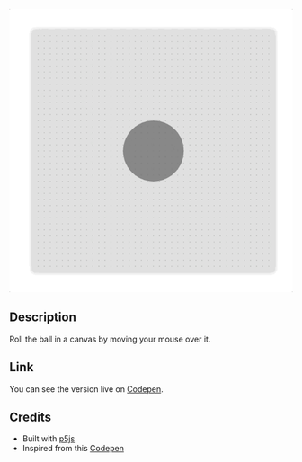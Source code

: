![Rolling Ball in 3D Canvas](./example.gif)

## Description
Roll the ball in a canvas by moving your mouse over it.

## Link
You can see the version live on [Codepen](https://codepen.io/FlorinPop17/full/mxgJxX).

## Credits
- Built with [p5js](https://p5js.org)
- Inspired from this [Codepen](https://codepen.io/winkerVSbecks/full/LdqVVL)